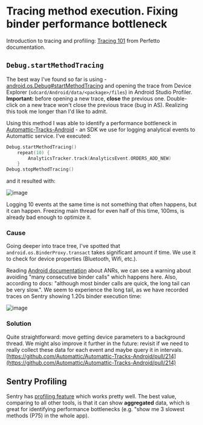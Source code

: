 # Tracing method execution. Fixing binder performance bottleneck

Introduction to tracing and profiling: [Tracing 101](https://perfetto.dev/docs/tracing-101) from Perfetto documentation.

## `Debug.startMethodTracing`
The best way I've found so far is using - [android.os.Debug#startMethodTracing](https://href.li/?https://developer.android.com/studio/profile/generate-trace-logs) and opening the trace from Device Explorer (`sdcard/Android/data/<package>/files`) in Android Studio Profiler. **Important:** before opening a new trace, **close** the previous one. Double-click on a new trace won't close the previous trace (bug in AS). Realizing this took me longer than I'd like to admit.

Using this method I was able to identify a performance bottleneck in [Automattic-Tracks-Android](https://github.com/Automattic/Automattic-Tracks-Android) - an SDK we use for logging analytical events to Automattic service. I've executed:

```kotlin
Debug.startMethodTracing()  
    repeat(10) {  
        AnalyticsTracker.track(AnalyticsEvent.ORDERS_ADD_NEW)  
    }  
Debug.stopMethodTracing()
```

and it resulted with:

![image](https://github.com/wzieba/til/assets/5845095/60c5375a-7bc3-4924-9945-0947fc59e9ab)

Logging 10 events at the same time is not something that often happens, but it can happen. Freezing main thread for even half of this time, 100ms, is already bad enough to optimize it.

### Cause
Going deeper into trace tree, I've spotted that `android.os.BinderProxy.transact` takes significant amount if time. We use it to check for device properties (Bluetooth, Wifi, etc.). 

Reading [Android documentation](https://href.li/?https://developer.android.com/topic/performance/anrs/find-unresponsive-thread#consecutive-binder-calls) about ANRs, we can see a warning about avoiding "many consecutive binder calls" which happens here. Also, according to docs: "although most binder calls are quick, the long tail can be very slow.". We seem to experience the long tail, as we have recorded traces on Sentry showing 1.20s binder execution time:

![image](https://github.com/wzieba/til/assets/5845095/b871e4e8-ed44-434b-ab04-c3f4346ee293)

### Solution
Quite straightforward: move getting device parameters to a background thread. We might also improve it further in the future: revisit if we need to really collect these data for each event and maybe query it in intervals. [https://github.com/Automattic/Automattic-Tracks-Android/pull/214](https://github.com/Automattic/Automattic-Tracks-Android/pull/214)

## Sentry Profiling
Sentry has [profiling feature](https://docs.sentry.io/platforms/android/profiling/) which works pretty well. The best value, comparing to all other tools, is that it can show **aggregated** data, which is great for identifying performance bottlenecks (e.g. "show me 3 slowest methods (P75) in the whole app).



